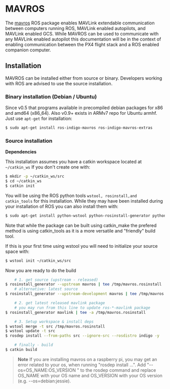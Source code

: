 
# MAVROS

The [mavros](http://wiki.ros.org/mavros#mavros.2BAC8-Plugins.sys_status) ROS package enables MAVLink extendable communication between computers running ROS, MAVLink enabled autopilots, and MAVLink enabled GCS.  While MAVROS can be used to communicate with any MAVLink enabled autopilot this documentation will be in the context of enabling communication between the PX4 flight stack and a ROS enabled companion computer.

## Installation

MAVROS can be installed either from source or binary. Developers working with ROS are advised to use the source installation.

### Binary installation (Debian / Ubuntu)

Since v0.5 that programs available in precompiled debian packages for x86 and amd64 (x86\_64).
Also v0.9+ exists in ARMv7 repo for Ubuntu armhf.
Just use `apt-get` for installation:
```sh
$ sudo apt-get install ros-indigo-mavros ros-indigo-mavros-extras
```

### Source installation
**Dependencies**

This installation assumes you have a catkin workspace located at `~/catkin_ws` If you don't create one with: 
```sh
$ mkdir -p ~/catkin_ws/src
$ cd ~/catkin_ws
$ catkin init
```

You will be using the ROS python tools `wstool, rosinstall,and catkin_tools` for this installation. While they may have been installed during your installation of ROS you can also install them with:
```sh
$ sudo apt-get install python-wstool python-rosinstall-generator python-catkin-tools
```

Note that while the package can be built using catkin_make the prefered method is using catkin_tools as it is a more versatile and "friendly" build tool.

If this is your first time using wstool you will need to initialize your source space with:
```sh
$ wstool init ~/catkin_ws/src
```

Now you are ready to do the build
```sh
    # 1. get source (upstream - released)
$ rosinstall_generator --upstream mavros | tee /tmp/mavros.rosinstall
    # alternative: latest source
$ rosinstall_generator --upstream-development mavros | tee /tmp/mavros.rosinstall

    # 2. get latest released mavlink package
    # you may run from this line to update ros-*-mavlink package
$ rosinstall_generator mavlink | tee -a /tmp/mavros.rosinstall

    # 3. Setup workspace & install deps
$ wstool merge -t src /tmp/mavros.rosinstall
$ wstool update -t src
$ rosdep install --from-paths src --ignore-src --rosdistro indigo -y

    # finally - build
$ catkin build
```

> **Note** If you are installing mavros on a raspberry pi, you may get an error related to your os, when running "rosdep install ...". Add "--os=OS_NAME:OS_VERSION " to the rosdep command and replace OS_NAME with your OS name and OS_VERSION with your OS version (e.g. --os=debian:jessie).
